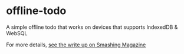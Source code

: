 offline-todo
============

A simple offline todo that works on devices that supports IndexedDB &amp; WebSQL

For more details, [see the write up on Smashing Magazine](http://www.smashingmagazine.com/2014/09/02/building-simple-cross-browser-offline-todo-list-indexeddb-websql/)
